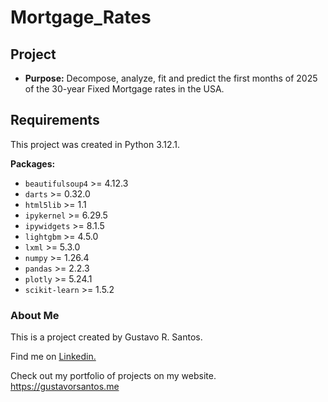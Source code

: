 # Mortgage_Rates

## Project

* **Purpose:** Decompose, analyze, fit and predict the first months of 2025 of the 30-year Fixed Mortgage rates in the USA.

## Requirements

This project was created in Python 3.12.1.

**Packages:**
* `beautifulsoup4` >= 4.12.3
* `darts`  >= 0.32.0
* `html5lib` >= 1.1
* `ipykernel` >= 6.29.5
* `ipywidgets` >= 8.1.5
* `lightgbm` >= 4.5.0
* `lxml` >= 5.3.0
* `numpy` >= 1.26.4
* `pandas` >= 2.2.3
* `plotly` >= 5.24.1
* `scikit-learn` >= 1.5.2



### About Me
This is a project created by Gustavo R. Santos.

Find me on [Linkedin.](https://www.linkedin.com/in/gurezende/)

Check out my portfolio of projects on my website.
https://gustavorsantos.me